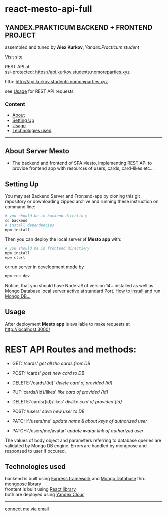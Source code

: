 # **react-mesto-api-full**
**YANDEX.PRAKTICUM BACKEND + FRONTEND PROJECT**
--------------

assembled and tuned by **Alex Kurkov**,
_Yandex.Practicum student_

[Visit site](http://kurkov.students.nomoreparties.xyz/)

REST API at:\
ssl-protected: https://api.kurkov.students.nomoreparties.xyz

http: http://api.kurkov.students.nomoreparties.xyz

see [Usage](#Usage) for REST API requests


### **Content**
  - [About](#About-Server-Mesto)
  - [Setting Up](#Setting-Up)
  - [Usage](#Usage)
  - [Technologies used](#Technologies-used)
---------------------

## About Server Mesto
- The backend and frontend of SPA Mesto, implementing REST.API to provide frontend app with resources of users, cards, card-likes etc... 

## Setting Up
You may set Backend Server and Frontend-app by cloning this git repository or downloading zipped archive and running these instruction on command line:
```bash
# you should be in backend directiory
cd backend
# install dependencies
npm install
```
Then you can deploy the local server of **Mesto app** with:
 ```bash
# you should be in frontend directiory
npm install
npm start
```
or run server in development mode by:
 ```bash
npm run dev
```
Notice, that you should have Node-JS of version 14+ installed as well as Mongo Database local server active at standard Port. [How to install and run Mongo DB...](https://docs.mongodb.com/manual/installation/)


## Usage
After deployment **Mesto app** is available to make requests at [http://localhost:3000/](http://localhost:3000/)

# REST API Routes and methods:
  - GET:'/cards'  *get all the cards from DB* 
  - POST:'/cards' *post new card to DB*
  - DELETE:'/cards/{id}' *delete card of provided {id}*
  - PUT:'cards/{id}/likes' *like card of provided {id}*
  - DELETE:'cards/{id}/likes' *dislike card of provided {id}*

  - POST:'/users' *save new user to DB*
  - PATCH:'/users/me' *update name & about keys of authorized user*
  - PATCH:'/users/me/avatar' *update avatar link of authorized user*

The values of body object and parameters referring to database queries are validated by Mongo DB engine. Errors are handled by mongoose and responsed to user if occured.

## Technologies used
backend is built using [Express framework](https://expressjs.com/) and [Mongo Database](https://www.mongodb.com/) thru [mongoose library](https://mongoosejs.com/docs/)\
frontent is built using [React library](https://reactjs.org/)\
both are deployed using [Yandex Cloud](https://cloud.yandex.ru/)

--------
[connect me via email](mailto:alexkourkov@yandex.ru "Email")
